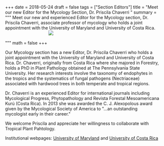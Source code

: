 +++
date = 2018-05-24
draft = false
tags = ["Section Editors"]
title = "Meet our new Editor for the Mycology Section, Dr. Priscila Chaverri "
summary = """
Meet our new and experienced Editor for the Mycology section, Dr. Priscila Chaverri, associate professor of mycology who holds a joint appointment with the University of Maryland and University of Costa Rica. 
"""
math = false
+++ 
<img src = "/img/posts/chaverri1.jpg" style = "margin-bottom:30px">

Our Mycology section has a new Editor, Dr. Priscila Chaverri who holds a joint appointment with the University of Maryland and University of Costa Rica. Dr. Chaverri, originally from Costa Rica where she majored in Forestry, holds a PhD in Plant Pathology obtained at The Pennsylvania State University. Her research interests involve the taxonomy of endophytes in the tropics and the systematics of fungal pathogens (Nectriaceae) associated with hardwood trees in both temperate and tropical regions.

Dr. Chaverri is an experienced Editor for international journals including Mycological Progress, Phytopathology and Revista Forestal Mesoamericana Kurú (Costa Rica). In 2013 she was awarded the 
C. J. Alexopolous award given by the Mycological Society of America to "...an outstanding mycologist early in their career."

We welcome Priscila and appreciate her willingness to collaborate with Tropical Plant Pahtology.

Institutional webpages:
[University of Maryland](https://psla.umd.edu/people/dr-priscila-chaverri) and [University of Costa Rica](http://micologia.biologia.ucr.ac.cr/Chaverri.html)
 




